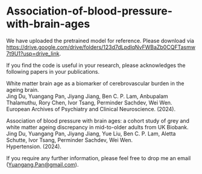 # Association-of-blood-pressure-with-brain-ages

We have uploaded the pretrained model for reference. Please download via https://drive.google.com/drive/folders/123d7dLpdlqNvFWBaZb0CQFTasmw7t9U1?usp=drive_link.

If you find the code is useful in your research, please acknowledges the following papers in your publications.

White matter brain age as a biomarker of cerebrovascular burden in the ageing brain.\
Jing Du, Yuangang Pan, Jiyang Jiang, Ben C. P. Lam, Anbupalam Thalamuthu, Rory Chen, Ivor Tsang, Perminder Sachdev, Wei Wen.\
European Archives of Psychiatry and Clinical Neuroscience. (2024). 

Association of blood pressure with brain ages: a cohort study of grey and white matter ageing discrepancy in mid-to-older adults from UK Biobank.\
Jing Du, Yuangang Pan, Jiyang Jiang, Yue Liu, Ben C. P. Lam, Aletta Schutte, Ivor Tsang, Perminder Sachdev, Wei Wen.\
Hypertension. (2024). 

If you require any further information, please feel free to drop me an email (Yuangang.Pan@gmail.com).
